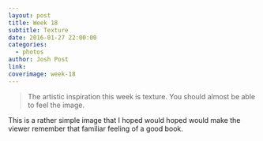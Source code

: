 ```yaml
---
layout: post
title: Week 18
subtitle: Texture
date: 2016-01-27 22:00:00
categories:
  - photos
author: Josh Post
link:
coverimage: week-18
---
```



> The artistic inspiration this week is texture. You should almost be able to feel the image.

This is a rather simple image that I hoped would hoped would make the viewer remember that familiar feeling of a good book.&nbsp;